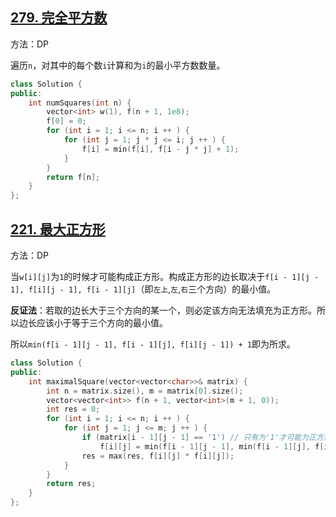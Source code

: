 ## [279. 完全平方数](https://leetcode.cn/problems/perfect-squares/)

方法：DP

遍历`n`，对其中的每个数`i`计算和为`i`的最小平方数数量。

```cpp
class Solution {
public:
    int numSquares(int n) {
        vector<int> w(1), f(n + 1, 1e8);
        f[0] = 0;
        for (int i = 1; i <= n; i ++ ) {
            for (int j = 1; j * j <= i; j ++ ) {
                f[i] = min(f[i], f[i - j * j] + 1);
            }
        }
        return f[n];
    }
};
```



## [221. 最大正方形](https://leetcode.cn/problems/maximal-square/)

方法：DP

当`w[i][j]`为`1`的时候才可能构成正方形。构成正方形的边长取决于`f[i - 1][j - 1], f[i][j - 1], f[i - 1][j]`（即`左上`,`左`,`右`三个方向）的最小值。

**反证法**：若取的边长大于三个方向的某一个，则必定该方向无法填充为正方形。所以边长应该小于等于三个方向的最小值。

所以`min(f[i - 1][j - 1], f[i - 1][j], f[i][j - 1]) + 1`即为所求。

```cpp
class Solution {
public:
    int maximalSquare(vector<vector<char>>& matrix) {
        int n = matrix.size(), m = matrix[0].size();
        vector<vector<int>> f(n + 1, vector<int>(m + 1, 0));
        int res = 0;
        for (int i = 1; i <= n; i ++ ) {
            for (int j = 1; j <= m; j ++ ) {
                if (matrix[i - 1][j - 1] == '1') // 只有为'1'才可能为正方形
                    f[i][j] = min(f[i - 1][j - 1], min(f[i - 1][j], f[i][j - 1])) + 1;
                res = max(res, f[i][j] * f[i][j]);
            }
        }
        return res;
    }
};
```


